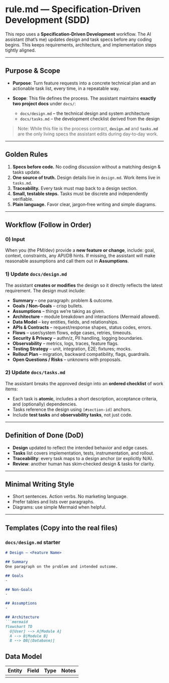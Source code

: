 # rule.md — Specification‑Driven Development (SDD)

This repo uses a **Specification‑Driven Development** workflow. The AI assistant (that’s me) updates design and task specs before any coding begins. This keeps requirements, architecture, and implementation steps tightly aligned.

---

## Purpose & Scope

* **Purpose**: Turn feature requests into a concrete technical plan and an actionable task list, every time, in a repeatable way.
* **Scope**: This file defines the process. The assistant maintains **exactly two project docs** under `docs/`:

  * `docs/design.md` – the technical design and system architecture
  * `docs/tasks.md` – the development checklist derived from the design

> Note: While this file is the process contract, **`design.md`** and **`tasks.md`** are the only living specs the assistant edits during day‑to‑day work.

---

## Golden Rules

1. **Specs before code.** No coding discussion without a matching design & tasks update.
2. **One source of truth.** Design details live in `design.md`. Work items live in `tasks.md`.
3. **Traceability.** Every task must map back to a design section.
4. **Small, testable steps.** Tasks must be discrete and independently verifiable.
5. **Plain language.** Favor clear, jargon‑free writing and simple diagrams.

---

## Workflow (Follow in Order)

### 0) Input

When you (the PM/dev) provide a **new feature or change**, include: goal, context, constraints, any API/DB hints. If missing, the assistant will make reasonable assumptions and call them out in **Assumptions**.

### 1) Update `docs/design.md`

The assistant **creates or modifies** the design so it directly reflects the latest requirement. The design must include:

* **Summary** – one paragraph: problem & outcome.
* **Goals / Non‑Goals** – crisp bullets.
* **Assumptions** – things we’re taking as given.
* **Architecture** – module breakdown and interactions (Mermaid allowed).
* **Data Model** – key entities, fields, and relationships.
* **APIs & Contracts** – request/response shapes, status codes, errors.
* **Flows** – user/system flows, edge cases, retries, timeouts.
* **Security & Privacy** – authn/z, PII handling, logging boundaries.
* **Observability** – metrics, logs, traces, feature flags.
* **Testing Strategy** – unit, integration, E2E; fixtures; mocks.
* **Rollout Plan** – migration, backward compatibility, flags, guardrails.
* **Open Questions / Risks** – unknowns with proposals.

### 2) Update `docs/tasks.md`

The assistant breaks the approved design into an **ordered checklist** of work items:

* Each task is **atomic**, includes a short description, acceptance criteria, and (optionally) dependencies.
* Tasks reference the design using `[#section-id]` anchors.
* Include **test tasks** and **observability tasks**, not just code.

---

## Definition of Done (DoD)

* **Design** updated to reflect the intended behavior and edge cases.
* **Tasks** list covers implementation, tests, instrumentation, and rollout.
* **Traceability**: every task maps to a design anchor (or explicitly N/A).
* **Review**: another human has skim‑checked design & tasks for clarity.

---

## Minimal Writing Style

* Short sentences. Action verbs. No marketing language.
* Prefer tables and lists over paragraphs.
* Diagrams: use simple Mermaid when helpful.

---

## Templates (Copy into the real files)

### `docs/design.md` starter

````markdown
# Design — <Feature Name>

## Summary
One paragraph on the problem and intended outcome.

## Goals
-

## Non‑Goals
-

## Assumptions
-

## Architecture
```mermaid
flowchart TD
  U[User] --> A[Module A]
  A --> B[Module B]
  B --> DB[(Database)]
````

## Data Model

| Entity | Field | Type | Notes |
| ------ | ----- | ---- | ----- |
|        |       |      |       |
